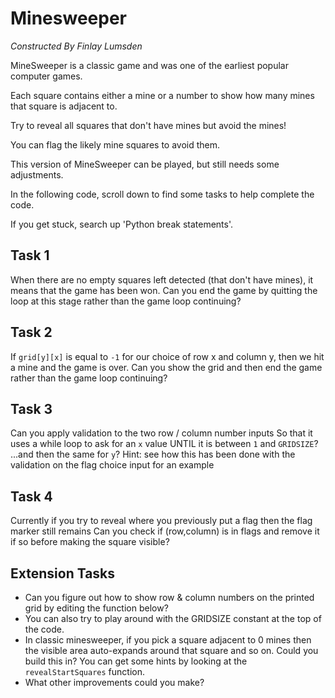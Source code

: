 # Minesweeper
*Constructed By Finlay Lumsden*

MineSweeper is a classic game and was one of the earliest popular computer games.

Each square contains either a mine or a number to show how many mines that square is adjacent to.

Try to reveal all squares that don't have mines but avoid the mines! 

You can flag the likely mine squares to avoid them.

This version of MineSweeper can be played, but still needs some adjustments.

In the following code, scroll down to find some tasks to help complete the code.

If you get stuck, search up 'Python break statements'.

## Task 1
When there are no empty squares left detected (that don't have mines), it means that the game has been won. 
Can you end the game by quitting the loop at this stage rather than the game loop continuing?

## Task 2
If `grid[y][x]` is equal to `-1` for our choice of row x and column y, then we hit a mine and the game is over.
Can you show the grid and then end the game rather than the game loop continuing?

## Task 3
Can you apply validation to the two row / column number inputs
So that it uses a while loop to ask for an `x` value UNTIL it is between `1` and `GRIDSIZE`? 
...and then the same for `y`?
Hint: see how this has been done with the validation on the flag choice input for an example
  
## Task 4
Currently if you try to reveal where you previously put a flag then the flag marker still remains
Can you check if (row,column) is in flags and remove it if so before making the square visible?

## Extension Tasks
- Can you figure out how to show  row & column numbers on the printed grid by editing the function below?
- You can also try to play around with the GRIDSIZE constant at the top of the code.
- In classic minesweeper, if you pick a square adjacent to 0 mines then the visible area auto-expands around that square and so on. Could you build this in? You can get some hints by looking at the `revealStartSquares` function.
- What other improvements could you make?
